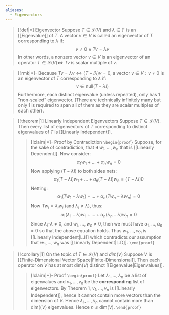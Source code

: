 ```yaml
---
aliases:
  - Eigenvectors
---
```

>[!def|*] Eigenvector
>Suppose $T \in \mathcal L (V)$ and $\lambda \in \mathbb{F}$ is an [[Eigenvalue]] of $T$. A vector $v \in V$ is called an eigenvector of $T$ corresponding to $\lambda$ if: $$v \ne 0 \; \land \; Tv = \lambda v$$
>In other words, a nonzero vector $v \in V$ is an eigenvector of an operator $T \in \mathcal L (V) \iff$ $Tv$ is scalar multiple of $v$. 

>[!rmk|*]-
>Because $Tv = \lambda v \iff (T - I \lambda) v = 0$, a vector $v \in V: v \ne 0$ is an eigenvector of $T$ corresponding to $\lambda$ if: $$v \in \text{null}(T - \lambda I)$$Furthermore, each distinct eigenvalue (unless repeated), only has $1$ “non-scaled” eigenvector. (There are technically infinitely many but only $1$ is required to span all of them as they are scalar multiples of each other).

>[!theorem|1] Linearly Independent Eigenvectors
>Suppose $T \in \mathcal L (V)$. Then every list of eigenvectors of $T$ corresponding to distinct eigenvalues of $T$ is [[Linearly Independent]].
>>[!claim|*]- Proof by Contradiction
>>`\begin{proof}` Suppose, for the sake of contradiction, that $\exists$ $w_1, \dots, w_n$ that is [[Linearly Dependent]]. Now consider: $$\alpha_1 w_1 + \dots + \alpha _n w_n = 0$$Now applying $(T- \lambda I)$ to both sides nets: $$\alpha _1(T - \lambda I)w_1 + \dots +a _n(T-\lambda I)w_n = (T - \lambda I)0$$
>>Netting: $$\alpha_1 (Tw_1 - \lambda w_1) + \dots + \alpha_n(Tw_n - \lambda w_n)  = 0$$Now $Tw_i = \lambda_i w_i$ (and $\lambda_i \ne \lambda$), thus: $$\alpha_1(\lambda_1 - \lambda)w_1 + \dots + \alpha_n(\lambda_n - \lambda)w_n = 0$$Since $\lambda_i – \lambda \ne 0$, and $w_1, \dots, w_n \ne 0$, then we must have $\alpha_1, \dots, \alpha_n = 0$ so that the above equation holds. Thus $w_1, \dots, w_n$ is [[Linearly Independent|L.I]] which contradicts our assumption that $w_1, \dots, w_n$ was [[Linearly Dependent|L.D]].
>> `\end{proof}`

>[!corollary|1] On the topic of $T \in \mathcal L (V)$ and $dim(V)$
>Suppose $V$ is [[Finite-Dimensional Vector Space|Finite-Dimensional]]. Then each operator on $V$ has at most $\text{dim}(V)$ distinct [[Eigenvalue|Eigenvalues]]. 
>>[!claim|*]- Proof
>>`\begin{proof}` Let $\lambda_1 , \dots, \lambda_n$ be a list of eigenvalues and $v_1, \dots, v_n$ be the **corresponding** list of eigenvectors. By Theorem 1, $v_1, \dots, v_n$ is [[Linearly Independent]], hence it cannot contain more vectors than the dimension of $V$. Hence $\lambda_1, \dots, \lambda_n$ cannot contain more than $\text{dim}((V)$ eigenvalues. Hence $n \le \text{dim}(V)$.
>>`\end{proof}`
